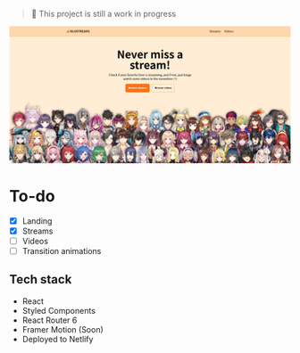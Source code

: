> 🚧 This project is still a work in progress

![Nijistreams landing](https://github.com/caceresrene/nijistreams/blob/main/src/static/img/landingDemo.png?raw=true)

# To-do

- [x] Landing
- [x] Streams
- [ ] Videos
- [ ] Transition animations

## Tech stack

- React
- Styled Components
- React Router 6
- Framer Motion (Soon)
- Deployed to Netlify
